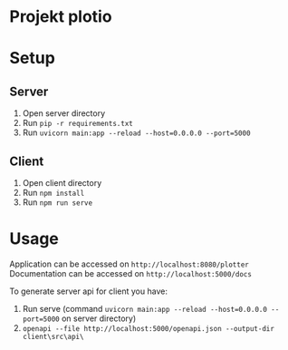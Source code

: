 # Projekt plotio

# Setup

## Server

1. Open server directory
2. Run `pip -r requirements.txt`
3. Run `uvicorn main:app --reload --host=0.0.0.0 --port=5000`

## Client

1. Open client directory
2. Run `npm install`
3. Run `npm run serve`

# Usage

Application can be accessed on `http://localhost:8080/plotter`
Documentation can be accessed on `http://localhost:5000/docs`

To generate server api for client you have:
1. Run serve (command `uvicorn main:app --reload --host=0.0.0.0 --port=5000` on server directory)
2. `openapi --file http://localhost:5000/openapi.json --output-dir client\src\api\`
